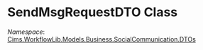 # SendMsgRequestDTO Class 

*Namespace*: [Cims.WorkflowLib.Models.Business.SocialCommunication.DTOs](Cims.WorkflowLib.Models.Business.SocialCommunication.DTOs.md)
